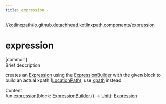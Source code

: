```yaml
---
title: expression -
---
```

//[kotlinxpath](../index.md)/[io.github.detachhead.kotlinxpath.components](index.md)/[expression](expression.md)



# expression  
[common]  
Brief description  


creates an [Expression](-expression/index.md) using the [ExpressionBuilder](-expression-builder/index.md) with the given block to build an actual xpath ([LocationPath](-location-path/index.md)), use [xpath](xpath.md) instead

  
Content  
fun [expression](expression.md)(block: [ExpressionBuilder](-expression-builder/index.md).() -> [Unit](https://kotlinlang.org/api/latest/jvm/stdlib/kotlin/-unit/index.html)): [Expression](-expression/index.md)  




